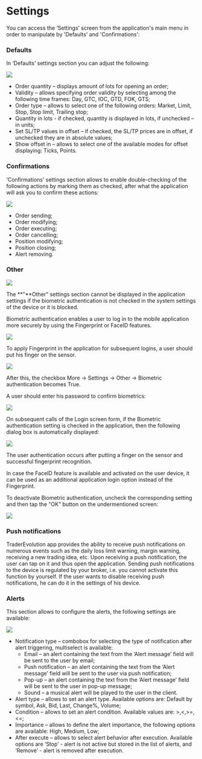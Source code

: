 # Settings

You can access the ‘Settings’ screen from the application's main menu in order to manipulate by 'Defaults' and 'Confirmations':

### **Defaults**

In ‘Defaults’ settings section you can adjust the following:

![](../../../.gitbook/assets/1%20%28149%29.png)

* Order quantity – displays amount of lots for opening an order;
* Validity – allows specifying order validity by selecting among the following time frames: Day, GTC, IOC, GTD, FOK, GTS;
* Order type – allows to select one of the following orders: Market, Limit, Stop, Stop limit, Trailing stop;
* Quantity in lots - if checked, quantity is displayed in lots, if unchecked – in units;
* Set SL/TP values in offset – if checked, the SL/TP prices are in offset, if unchecked they are in absolute values;
* Show offset in – allows to select one of the available modes for offset displaying: Ticks, Points.

### **Confirmations**

‘Confirmations’ settings section allows to enable double-checking of the following actions by marking them as checked, after what the application will ask you to confirm these actions:

![](../../../.gitbook/assets/6af7a98d-1814-437b-b1b0-0824e9c4a6a8.jpg)

* Order sending;
* Order modifying;
* Order executing;
* Order cancelling;
* Position modifying;
* Position closing;
* Alert removing.

### Other

![](../../../.gitbook/assets/simulator-screen-shot-ipad-pro-11-inch-2nd-generation-2020-09-14-at-13.46.16.png)

The **"**Other" settings section cannot be displayed in the application settings if the biometric authentication is not checked in the system settings of the device or it is blocked. 

Biometric authentication enables a user to log in to the mobile application more securely by using the Fingerprint or FaceID features.

![](../../../.gitbook/assets/1%20%28143%29.png)

To apply Fingerprint in the application for subsequent logins, a user should put his finger on the sensor.

![](../../../.gitbook/assets/2%20%28122%29.png)

After this, the checkbox More -&gt; Settings -&gt; Other -&gt; Biometric authentication becomes True. 

A user should enter his password to confirm biometrics:

![](../../../.gitbook/assets/simulator-screen-shot-ipad-pro-11-inch-2nd-generation-2021-04-07-at-13.24.13.png)

On subsequent calls of the Login screen form, if the Biometric authentication setting is checked in the application, then the following dialog box is automatically displayed:

![](../../../.gitbook/assets/id.png)

The user authentication occurs after putting a finger on the sensor and successful fingerprint recognition.

In case the FaceID feature is available and activated on the user device, it can be used as an additional application login option instead of the Fingerprint. 

To deactivate Biometric authentication, uncheck the corresponding setting and then tap the "OK" button on the undermentioned screen:

![](../../../.gitbook/assets/simulator-screen-shot-ipad-pro-11-inch-2nd-generation-2021-04-07-at-13.24.37.png)

### Push notifications

TraderEvolution app provides the ability to receive push notifications on numerous events such as the daily loss limit warning, margin warning, receiving a new trading idea, etc. Upon receiving a push notification, the user can tap on it and thus open the application. Sending push notifications to the device is regulated by your broker, i.e. you cannot activate this function by yourself. If the user wants to disable receiving push notifications, he can do it in the settings of his device.

### Alerts

This section allows to configure the alerts, the following settings are available:

![](../../../.gitbook/assets/3502f9c0-5255-4039-8a48-7c55aa5239e3.jpg)

* Notification type – combobox for selecting the type of notification after alert triggering, multiselect is available:
  * Email – an alert containing the text from the ‘Alert message’ field will be sent to the user by email;
  * Push notification – an alert containing the text from the ‘Alert message’ field will be sent to the user via push notification;
  * Pop-up – an alert containing the text from the ‘Alert message’ field will be sent to the user in pop-up message;
  * Sound – a musical alert will be played to the user in the client.
* Alert type – allows to set an alert type. Available options are: Default by symbol, Ask, Bid, Last, Change%, Volume;
* Condition – allows to set an alert condition. Available values are: &gt;,&lt;,&gt;=,&lt;=;
* Importance – allows to define the alert importance, the following options are available: High, Medium, Low;
* After execute – allows to select alert behavior after execution. Available options are ‘Stop’ - alert is not active but stored in the list of alerts, and ‘Remove’ - alert is removed after execution.

